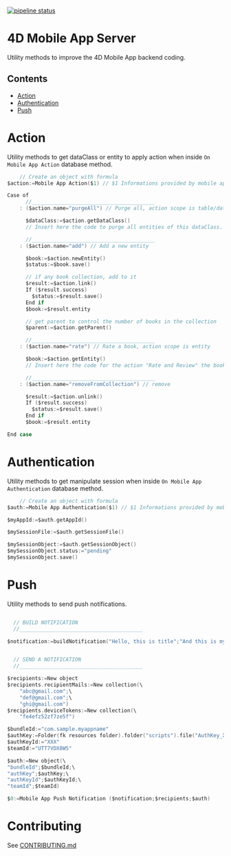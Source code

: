 [![pipeline status](https://gitlab-4d.private.4d.fr/qmobile/4d-mobile-app-server/badges/master/pipeline.svg)](https://gitlab-4d.private.4d.fr/qmobile/4d-mobile-app-server/commits/master)

# 4D Mobile App Server

Utility methods to improve the 4D Mobile App backend coding.

##  Contents ##
- [Action](#Action)
- [Authentication](#Authentication)
- [Push](#Push)

# Action ##

Utility methods to get dataClass or entity to apply action when inside `On Mobile App Action` database method.

```swift
	// Create an object with formula
$action:=Mobile App Action($1) // $1 Informations provided by mobile application

Case of
      //________________________________________
    : ($action.name="purgeAll") // Purge all, action scope is table/dataclass

      $dataClass:=$action.getDataClass()
      // Insert here the code to purge all entities of this dataClass.

      //________________________________________
    : ($action.name="add") // Add a new entity

      $book:=$action.newEntity()
      $status:=$book.save()

      // if any book collection, add to it
      $result:=$action.link()
      If ($result.success)
        $status:=$result.save()
      End if
      $book:=$result.entity

      // get parent to control the number of books in the collection
      $parent:=$action.getParent()

      //________________________________________
    : ($action.name="rate") // Rate a book, action scope is entity

      $book:=$action.getEntity()
      // Insert here the code for the action "Rate and Review" the book

      //________________________________________
    : ($action.name="removeFromCollection") // remove

      $result:=$action.unlink()
      If ($result.success)
        $status:=$result.save()
      End if
      $book:=$result.entity

End case
```

# Authentication ##

Utility methods to get manipulate session when inside `On Mobile App Authentication` database method.

```swift
    // Create an object with formula
$auth:=Mobile App Authentication($1) // $1 Informations provided by mobile application

$myAppId:=$auth.getAppId()

$mySessionFile:=$auth.getSessionFile()

$mySessionObject:=$auth.getSessionObject()
$mySessionObject.status:="pending"
$mySessionObject.save()

```

# Push ##

Utility methods to send push notifications.

```swift

  // BUILD NOTIFICATION
  //________________________________________

$notification:=buildNotification("Hello, this is title";"And this is my body").notification


  // SEND A NOTIFICATION
  //________________________________________

$recipients:=New object
$recipients.recipientMails:=New collection(\
    "abc@gmail.com";\
    "def@gmail.com";\
    "ghi@gmail.com")
$recipients.deviceTokens:=New collection(\
    "fe4efz52zf7ze5f")

$bundleId:="com.sample.myappname"
$authKey:=Folder(fk resources folder).folder("scripts").file("AuthKey_XXX.p8").platformPath
$authKeyId:="XXX"
$teamId:="UTT7VDX8W5"

$auth:=New object(\
"bundleId";$bundleId;\
"authKey";$authKey;\
"authKeyId";$authKeyId;\
"teamId";$teamId)

$0:=Mobile App Push Notification ($notification;$recipients;$auth)
```

# Contributing #
See [CONTRIBUTING.md](CONTRIBUTING.md)